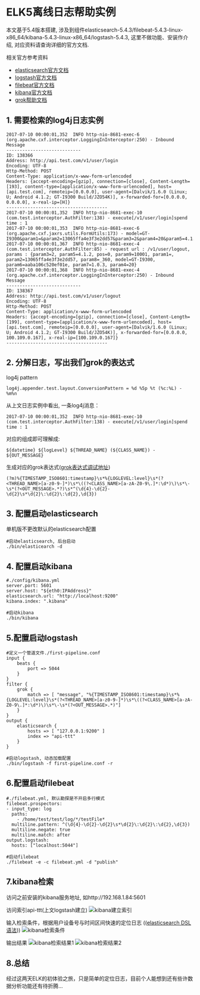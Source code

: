 # ELK5离线日志帮助实例
本文基于5.4版本搭建, 涉及到组件elasticsearch-5.4.3/filebeat-5.4.3-linux-x86_64/kibana-5.4.3-linux-x86_64/logstash-5.4.3, 这里不做功能、安装作介绍, 对应资料请查询详细的官方文档.

相关官方参考资料
- [elasticsearch官方文档](https://www.elastic.co/guide/cn/elasticsearch/guide/current/index.html)
- [logstash官方文档](https://www.elastic.co/guide/en/logstash/5.4/index.html)
- [filebeat官方文档](https://www.elastic.co/guide/en/beats/filebeat/current/index.html)
- [kibana官方文档](https://www.elastic.co/guide/en/kibana/5.4/index.html)
- [grok帮助文档](https://www.elastic.co/guide/en/logstash/5.4/plugins-filters-grok.html)

## 1. 需要检索的log4j日志实例
```
2017-07-10 00:00:01,352  INFO http-nio-8681-exec-6 (org.apache.cxf.interceptor.LoggingInInterceptor:250) - Inbound Message
----------------------------
ID: 138366
Address: http://api.test.com/v1/user/login
Encoding: UTF-8
Http-Method: POST
Content-Type: application/x-www-form-urlencoded
Headers: {accept-encoding=[gzip], connection=[close], Content-Length=[193], content-type=[application/x-www-form-urlencoded], host=[api.test.com], remoteip=[0.0.0.0], user-agent=[Dalvik/1.6.0 (Linux; U; Android 4.1.2; GT-I9300 Build/JZO54K)], x-forwarded-for=[0.0.0.0, 0.0.0.0], x-real-ip=[H]}
--------------------------------------
2017-07-10 00:00:01,352  INFO http-nio-8681-exec-10 (com.test.interceptor.AuthFilter:138) - execute[/v1/user/login]spend time : 1
2017-07-10 00:00:01,353  INFO http-nio-8681-exec-6 (org.apache.cxf.jaxrs.utils.FormUtils:173) - model=GT-I9300&param1=&param2=13065ffa4e3f3e2dd57&param3=2&param4=20&param5=4.1.2&param6=aaba106c520ef01e&param7=1.0.3&param8=_360&param9=10001
2017-07-10 00:00:01,367  INFO http-nio-8681-exec-4 (com.test.interceptor.AuthFilter:85) - request url : /v1/user/logout, params : {param3=2, param5=4.1.2, pos=0, param9=10001, param1=, param2=13065ffa4e3f3e2dd57, param8=_360, model=GT-I9300, param6=aaba106c520ef01e, param7=1.0.3, param4=20}
2017-07-10 00:00:01,368  INFO http-nio-8681-exec-4 (org.apache.cxf.interceptor.LoggingInInterceptor:250) - Inbound Message
----------------------------
ID: 138367
Address: http://api.test.com/v1/user/logout
Encoding: UTF-8
Http-Method: POST
Content-Type: application/x-www-form-urlencoded
Headers: {accept-encoding=[gzip], connection=[close], Content-Length=[199], content-type=[application/x-www-form-urlencoded], host=[api.test.com], remoteip=[0.0.0.0], user-agent=[Dalvik/1.6.0 (Linux; U; Android 4.1.2; GT-I9300 Build/JZO54K)], x-forwarded-for=[0.0.0.0, 100.109.0.167], x-real-ip=[100.109.0.167]}
--------------------------------------
```
## 2. 分解日志，写出我们grok的表达式
log4j pattern
```
log4j.appender.test.layout.ConversionPattern = %d %5p %t (%c:%L) - %m%n
```
从上文日志实例中看出, 一条log4j消息：
```
2017-07-10 00:00:01,352  INFO http-nio-8681-exec-10 (com.test.interceptor.AuthFilter:138) - execute[/v1/user/login]spend time : 1
```
对应的组成即可理解成:
```
${datetime} ${logLevel} ${THREAD_NAME} (${CLASS_NAME}) - ${OUT_MESSAGE}
```
生成对应的grok表达式([grok表达式调试地址](http://grokdebug.herokuapp.com/))
```
(?m)%{TIMESTAMP_ISO8601:timestamp}\s*%{LOGLEVEL:level}\s*(?<THREAD_NAME>[a-z0-9-]*)\s*\((?<CLASS_NAME>[a-zA-Z0-9\.]*:\d*)\)\s*\-\s*(?<OUT_MESSAGE>.*?)\s*^(\d{4}-\d{2}-\d{2}\s*\d{2}\:\d{2}\:\d{2},\d{3})
```

## 3. 配置启动elasticsearch
单机版不更改默认的elasticsearch配置
```
#启动elasticsearch, 后台启动
./bin/elasticearch -d
```
## 4. 配置启动kibana
```
#./config/kibana.yml
server.port: 5601
server.host: "${eth0:IPAddress}"
elasticsearch.url: "http://localhost:9200"
kibana.index: ".kibana"

#启动kibana
./bin/kibana
```

## 5.配置启动logstash
```
#定义一个管道文件./first-pipeline.conf
input {
    beats {
        port => 5044
    }
}
filter {
    grok {
        match => [ "message", "%{TIMESTAMP_ISO8601:timestamp}\s*%{LOGLEVEL:level}\s*(?<THREAD_NAME>[a-z0-9-]*)\s*\((?<CLASS_NAME>[a-zA-Z0-9\.]*:\d*)\)\s*\-\s*(?<OUT_MESSAGE>.*)"]
    }
}
output {
    elasticsearch {
        hosts => [ "127.0.0.1:9200" ]
        index => "api-ttt"
    }
}

#启动logstash, 动态加载配置
./bin/logstash -f first-pipeline.conf -r
```
## 6.配置启动filebeat
```
#./filebeat.yml, 默认勘探是不开启多行模式
filebeat.prospectors:
- input_type: log
  paths:
    - /home/test/test/log/*/testFile*
  multiline.pattern: ^(\d{4}-\d{2}-\d{2}\s*\d{2}\:\d{2}\:\d{2},\d{3})
  multiline.negate: true
  multiline.match: after
output.logstash:
  hosts: ["localhost:5044"]

#启动filebeat
./filebeat -e -c filebeat.yml -d "publish"
```

## 7.kibana检索
访问之前安装的kibana服务地址, 如http://192.168.1.84:5601

访问索引api-ttt(上文logstash建立)
![kibana建立索引](https://zzqfsy.github.io/image/kibana/kibana索引.png)

输入检索条件，根据用户设备号与时间区间快速的定位日志
(([elasticsearch DSL语法](https://www.elastic.co/guide/en/elasticsearch/reference/current/query-dsl.html)))
![kibana检索条件](https://zzqfsy.github.io/image/kibana/kibana检索.png)

输出结果
![kibana检索结果1](https://zzqfsy.github.io/image/kibana/kibana搜索1.png)
![kibana检索结果2](https://zzqfsy.github.io/image/kibana/kibana搜索2.png)

## 8.总结
经过这两天ELK的初体验之旅，只是简单的定位日志，目前个人能想到还有些许数据分析功能还有待折腾...